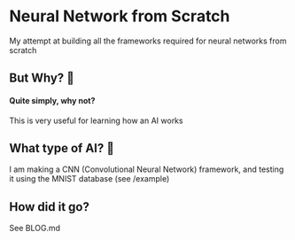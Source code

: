 # Neural Network from Scratch
My attempt at building all the frameworks required for neural networks from scratch
## But Why? 🤔
#### Quite simply, why not?
This is very useful for learning how an AI works
## What type of AI? 🤖
I am making a CNN (Convolutional Neural Network) framework, and testing it using the MNIST database (see /example)
## How did it go?
See BLOG.md
